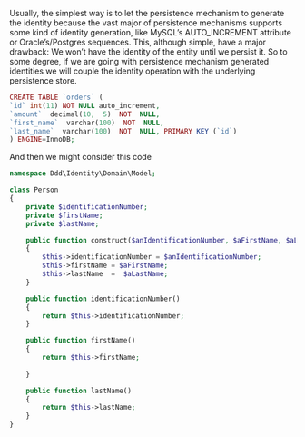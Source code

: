 Usually, the simplest way is to let the persistence mechanism to generate the identity because the vast major of persistence mechanisms supports some kind of identity generation, like MySQL’s AUTO\_INCREMENT attribute or Oracle’s/Postgres sequences. This, although simple, have a major drawback: We  won’t have the identity of the entity until we persist it. So to some degree, if  we are going with persistence mechanism generated identities we will couple the identity operation with the underlying persistence store.



```php
CREATE TABLE `orders` (
`id` int(11) NOT NULL auto_increment,
`amount`  decimal(10,  5)  NOT  NULL,
`first_name`  varchar(100)  NOT  NULL,
`last_name`  varchar(100)  NOT  NULL, PRIMARY KEY (`id`)
) ENGINE=InnoDB;

```

And then we might consider this code

```php
namespace Ddd\Identity\Domain\Model;

class Person
{
    private $identificationNumber;
    private $firstName;
    private $lastName;

    public function construct($anIdentificationNumber, $aFirstName, $aLastName)
    {
        $this->identificationNumber = $anIdentificationNumber;
        $this->firstName = $aFirstName;
        $this->lastName  =  $aLastName;
    }

    public function identificationNumber()
    {
        return $this->identificationNumber;
    }

    public function firstName()
    {
        return $this->firstName;
        
    }

    public function lastName()
    {
        return $this->lastName;
    }
}
```



